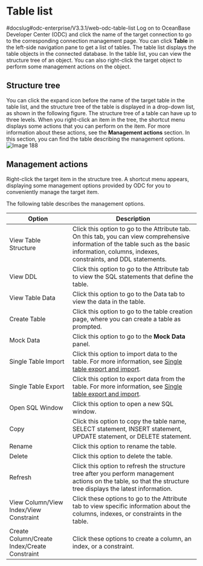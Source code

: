 Table list 
===============================
#docslug#odc-enterprise/V3.3.1/web-odc-table-list
Log on to OceanBase Developer Center (ODC) and click the name of the target connection to go to the corresponding connection management page. You can click **Table** in the left-side navigation pane to get a list of tables. The table list displays the table objects in the connected database. In the table list, you can view the structure tree of an object. You can also right-click the target object to perform some management actions on the object. 

Structure tree 
-----------------------------------

You can click the expand icon before the name of the target table in the table list, and the structure tree of the table is displayed in a drop-down list, as shown in the following figure. The structure tree of a table can have up to three levels. When you right-click an item in the tree, the shortcut menu displays some actions that you can perform on the item. For more information about these actions, see the **Management actions** section. In this section, you can find the table describing the management options.![Image 188](https://help-static-aliyun-doc.aliyuncs.com/assets/img/en-US/0977570461/p241374.png)

Management actions 
---------------------------------------

Right-click the target item in the structure tree. A shortcut menu appears, displaying some management options provided by ODC for you to conveniently manage the target item. 

The following table describes the management options.


|                    Option                    |                                                                                           Description                                                                                            |
|----------------------------------------------|--------------------------------------------------------------------------------------------------------------------------------------------------------------------------------------------------|
| View Table Structure                         | Click this option to go to the Attribute tab. On this tab, you can view comprehensive information of the table such as the basic information, columns, indexes, constraints, and DDL statements. |
| View DDL                                     | Click this option to go to the Attribute tab to view the SQL statements that define the table.                                                                                                   |
| View Table Data                              | Click this option to go to the Data tab to view the data in the table.                                                                                                                           |
| Create Table                                 | Click this option to go to the table creation page, where you can create a table as prompted.                                                                                                    |
| Mock Data                                    | Click this option to go to the **Mock Data** panel.                                                                                                                                              |
| Single Table Import                          | Click this option to import data to the table. For more information, see [Single table export and import](../../6.web-odc-use-tools/1.web-odc-data-export-and-import/4.web-odc-single-table-export-and-import.md).                                          |
| Single Table Export                          | Click this option to export data from the table. For more information, see [Single table export and import](../../6.web-odc-use-tools/1.web-odc-data-export-and-import/4.web-odc-single-table-export-and-import.md).                                        |
| Open SQL Window                              | Click this option to open a new SQL window.                                                                                                                                                      |
| Copy                                         | Click this option to copy the table name, SELECT statement, INSERT statement, UPDATE statement, or DELETE statement.                                                                             |
| Rename                                       | Click this option to rename the table.                                                                                                                                                           |
| Delete                                       | Click this option to delete the table.                                                                                                                                                           |
| Refresh                                      | Click this option to refresh the structure tree after you perform management actions on the table, so that the structure tree displays the latest information.                                   |
| View Column/View Index/View Constraint       | Click these options to go to the Attribute tab to view specific information about the columns, indexes, or constraints in the table.                                                             |
| Create Column/Create Index/Create Constraint | Click these options to create a column, an index, or a constraint.                                                                                                                               |


